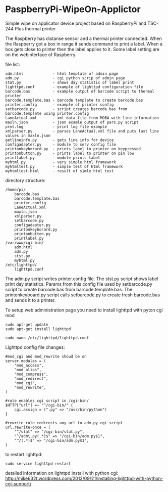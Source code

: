 PaspberryPi-WipeOn-Applictor
============================

Simple wipe on applicator device project based on RaspberryPi and TSC-244 Plus thermal printer

The Raspberry has distanse sensor and a thermal printer connected. 
When the Raspberry got a box in range it sends command to print a label. 
When a box gets close to printer then the label applies to it.
Some label setting are on the webinterface of Raspberry.

file list:

    adm.html             - html template of admin page
    adm.py               - cgi python scrip of admin page
    stat.py              - shows day statistic of label print
    lighttpd.conf        - example of lighttpd configuration file
    barcode.bas          - example output of barcode script to thermal printer
    barcode.template.bas - barcode template to create barcode.bas
    printer.config       - example of printer config
    setbarcode.py        - script creates barcode.bas from barcode.template using printer.config
    LaneActual.xml       - xml data file from MOBA with line information
    maxln.json           - json examle output of pars.py script
    prnt.log             - print log file example
    xmlparser.py         - parses LaneActual.xml file and puts last line values in maxln.json
    getlineinfo.py       - gets line info for device 
    configadapter.py     - module to serv config file
    printonkeyborard.py  - prints label to printer on keypressed
    printonbutton.py     - prints label to printer on pin low
    printlabel.py        - module prints label
    myhtml.py            - very simple html framework
    myhtmltest.py        - simple test of html framework
    myhtmltest.html      - result of simle html test  
     
directory structure:

    /home/pi/
        barcode.bas
        barcode.template.bas
        printer.config
        LaneActual.xml
        maxln.json
        xmlparser.py
        setbarcode.py
        configadapter.py
        printonkeyborard.py
        printonbutton.py
        printlabel.py
    /var/www/cgi-bin/
        adm.html
        adm.py
        stst.py
        myhtml.py
    /etc/lighttpd/
        lighttpd.conf

The adm.py script writes printer.config file. The stst.py script shows label print day statistics. 
Params from this config file used by setbarcode.py script to create barcode.bas from barcode.template.bas.
The printonkeyboard.py script calls setbarcode.py to create fresh barcode.bas and sends it to a printer.


To setup web administration page you need to install lighttpd with pyton cgi mod

    sudo apt-get update
    sudo apt-get install lighttpd
    
    sudo nano /etc/lighttpd/lighttpd.conf
    
Lighttpd config file changes:
    
    #mod_cgi and mod_rewrite shoud be on
    server.modules = (
        "mod_access",
        "mod_alias",
        "mod_compress",
        "mod_redirect",
        "mod_cgi",
        "mod_rewrite",
    )
    
    #rule enables cgi script in /cgi-bin/
    $HTTP["url"] =~ "^/cgi-bin/" {
        cgi.assign = (".py" => "/usr/bin/python")
    }

    #rewrite rule redirects any url to adm.py cgi script
    url.rewrite-once = (
        "^/stat" => "/cgi-bin/stat.py",
        "^/adm\.py(.*)$" => "/cgi-bin/adm.py$1",
        "^/(.*)$" => "/cgi-bin/adm.py$1",
    )

to restart lighttpd:

    sudo service lighttpd restart
    
detailed information on lighttpd install with python cgi:
http://mike632t.wordpress.com/2013/09/21/installing-lighttpd-with-python-cgi-support/
    

